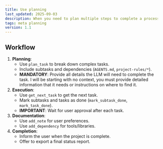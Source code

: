 ```yaml
---
title: Use planning
last_updated: 2025-09-03
description: When you need to plan multiple steps to complete a process or you have any complex dependencies.
tags: meta planning
version: 1.1
---
```


## Workflow

1. **Planning**:
   - Use `plan_task` to break down complex tasks.
   - Include subtasks and dependencies (`AGENTS.md`, `project-rules/*`).
   - **MANDATORY**: Provide all details the LLM will need to complete the task. I will be starting with no context, you must provide detailed information that it needs or instructions on where to find it.
2. **Execution**:
   - Use `get_next_task` to get the next task.
   - Mark subtasks and tasks as done (`mark_subtask_done`, `mark_task_done`).
   - **IMPORTANT**: Wait for user approval after each task.
3. **Documentation**:
   - Use `add_note` for user preferences.
   - Use `add_dependency` for tools/libraries.
4. **Completion**:
   - Inform the user when the project is complete.
   - Offer to export a final status report.
